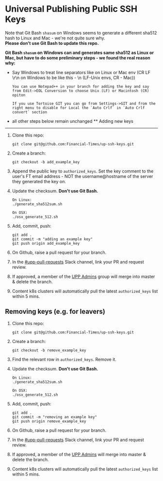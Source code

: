 Universal Publishing Public SSH Keys
======

Note that Git Bash `shasum` on Windows seems to generate a different sha512 hash to Linux and Mac - we're not quite sure why.  
**Please don't use Git Bash to update this repo.**

**Git Bash `shasum` on Windows can and generates same sha512 as Linux or Mac, but have to do some preliminary steps - we found the real reason why:** 
  - Say Windows to treat line separators like on Linux or Mac env (CR LF \r\n on Windows to be like this - \n (LF-Unix envs, CR - Mac)) 
	```
	You can use Notepad++ in your branch for adding the key and say from Edit->EOL Conversion to choose Unix (LF) or Macintosh (CR) opiton
	```
	```
	If you use Tortoise GIT you can go from Settings->GIT and from the right menu to disable for Local the `Auto Crlf` in `Auto Crlf convert` section
	```
  -	all other steps below remain unchanged 
**
Adding new keys
----


1. Clone this repo:

    ```
    git clone git@github.com:Financial-Times/up-ssh-keys.git
    ```

2. Create a branch:

    ```
    git checkout -b add_example_key
    ```

3. Append the public key to `authorized_keys`. Set the key comment to the user's FT email address - NOT the username@hostname of the server they generated the key on.

4. Update the checksum. **Don't use Git Bash.**

    ```
    On Linux:
    ./generate_sha512sum.sh

    On OSX:
    ./osx_generate_512.sh
    ```

5. Add, commit, push:

    ```
    git add .
    git commit -m "adding an example key"
    git push origin add_example_key
    ```

6. On Github, raise a pull request for your branch.

7. In the [#upp-pull-requests](https://financialtimes.slack.com/messages/C10KGUC9M/) Slack channel, link your PR and request review.

8. If approved, a member of the [UPP Admins](https://github.com/orgs/Financial-Times/teams/universal-publishing-admin/members) group will merge into master & delete the branch.

9. Content k8s clusters will automatically pull the latest `authorized_keys` list within 5 mins.


Removing keys (e.g. for leavers)
----


1. Clone this repo:

    ```
    git clone git@github.com:Financial-Times/up-ssh-keys.git
    ```

2. Create a branch:

    ```
    git checkout -b remove_example_key
    ```

3. Find the relevant row in `authorized_keys`. Remove it.

4. Update the checksum. **Don't use Git Bash.**

    ```
    On Linux:
    ./generate_sha512sum.sh

    On OSX:
    ./osx_generate_512.sh
    ```

5. Add, commit, push:

    ```
    git add .
    git commit -m "removing an example key"
    git push origin remove_example_key
    ```

6. On Github, raise a pull request for your branch.

7. In the [#upp-pull-requests](https://financialtimes.slack.com/messages/C10KGUC9M/) Slack channel, link your PR and request review.

8. If approved, a member of the [UPP Admins](https://github.com/orgs/Financial-Times/teams/universal-publishing-admin/members) will merge into master & delete the branch.

9. Content k8s clusters will automatically pull the latest `authorized_keys` list within 5 mins.
